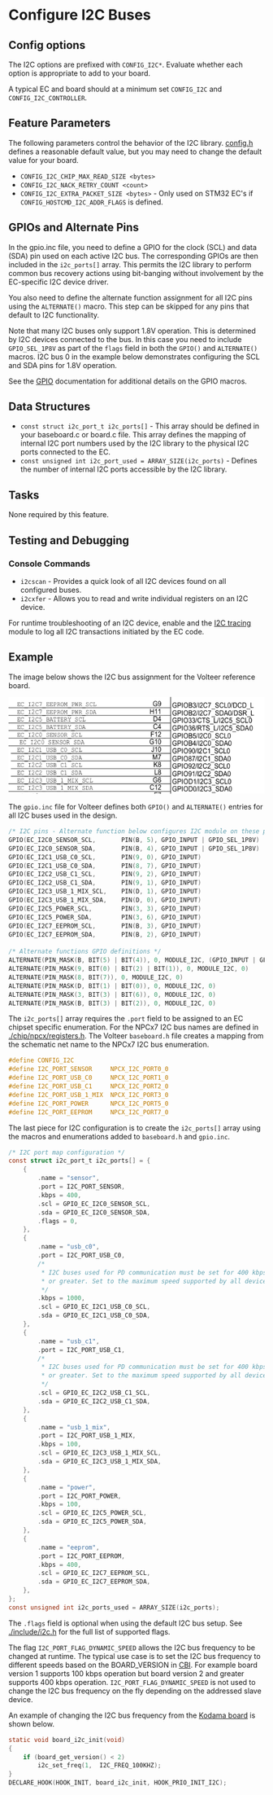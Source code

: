 # Configure I2C Buses

## Config options

The I2C options are prefixed with `CONFIG_I2C*`. Evaluate whether each option is
appropriate to add to your board.

A typical EC and board should at a minimum set `CONFIG_I2C` and
`CONFIG_I2C_CONTROLLER`.

## Feature Parameters

The following parameters control the behavior of the I2C library. [config.h]
defines a reasonable default value, but you may need to change the default value
for your board.

- `CONFIG_I2C_CHIP_MAX_READ_SIZE <bytes>`
- `CONFIG_I2C_NACK_RETRY_COUNT <count>`
- `CONFIG_I2C_EXTRA_PACKET_SIZE <bytes>` - Only used on STM32 EC's if
  `CONFIG_HOSTCMD_I2C_ADDR_FLAGS` is defined.

## GPIOs and Alternate Pins

In the gpio.inc file, you need to define a GPIO for the clock (SCL) and data
(SDA) pin used on each active I2C bus. The corresponding GPIOs are then included
in the `i2c_ports[]` array. This permits the I2C library to perform common bus
recovery actions using bit-banging without involvement by the EC-specific I2C
device driver.

You also need to define the alternate function assignment for all I2C pins using
the `ALTERNATE()` macro.  This step can be skipped for any pins that default to
I2C functionality.

Note that many I2C buses only support 1.8V operation. This is determined by I2C
devices connected to the bus. In this case you need to include `GPIO_SEL_1P8V`
as part of the `flags` field in both the `GPIO()` and `ALTERNATE()` macros. I2C
bus 0 in the example below demonstrates configuring the SCL and SDA pins for
1.8V operation.

See the [GPIO](./gpio.md) documentation for additional details on the GPIO
macros.

## Data Structures

- `const struct i2c_port_t i2c_ports[]` - This array should be defined in your
  baseboard.c or board.c file.  This array defines the mapping of internal I2C
  port numbers used by the I2C library to the physical I2C ports connected to
  the EC.
- `const unsigned int i2c_port_used = ARRAY_SIZE(i2c_ports)` - Defines the
  number of internal I2C ports accessible by the I2C library.

## Tasks

None required by this feature.

## Testing and Debugging

### Console Commands

- `i2cscan` - Provides a quick look of all I2C devices found on all configured
  buses.
- `i2cxfer` - Allows you to read and write individual registers on an I2C
  device.

For runtime troubleshooting of an I2C device, enable and the [I2C
tracing](../i2c-debugging.md) module to log all I2C transactions initiated by
the EC code.

## Example

The image below shows the I2C bus assignment for the Volteer reference board.

![I2C Example]

The `gpio.inc` file for Volteer defines both `GPIO()` and `ALTERNATE()` entries for
all I2C buses used in the design.

```c
/* I2C pins - Alternate function below configures I2C module on these pins */
GPIO(EC_I2C0_SENSOR_SCL,       PIN(B, 5), GPIO_INPUT | GPIO_SEL_1P8V)
GPIO(EC_I2C0_SENSOR_SDA,       PIN(B, 4), GPIO_INPUT | GPIO_SEL_1P8V)
GPIO(EC_I2C1_USB_C0_SCL,       PIN(9, 0), GPIO_INPUT)
GPIO(EC_I2C1_USB_C0_SDA,       PIN(8, 7), GPIO_INPUT)
GPIO(EC_I2C2_USB_C1_SCL,       PIN(9, 2), GPIO_INPUT)
GPIO(EC_I2C2_USB_C1_SDA,       PIN(9, 1), GPIO_INPUT)
GPIO(EC_I2C3_USB_1_MIX_SCL,    PIN(D, 1), GPIO_INPUT)
GPIO(EC_I2C3_USB_1_MIX_SDA,    PIN(D, 0), GPIO_INPUT)
GPIO(EC_I2C5_POWER_SCL,        PIN(3, 3), GPIO_INPUT)
GPIO(EC_I2C5_POWER_SDA,        PIN(3, 6), GPIO_INPUT)
GPIO(EC_I2C7_EEPROM_SCL,       PIN(B, 3), GPIO_INPUT)
GPIO(EC_I2C7_EEPROM_SDA,       PIN(B, 2), GPIO_INPUT)

/* Alternate functions GPIO definitions */
ALTERNATE(PIN_MASK(B, BIT(5) | BIT(4)), 0, MODULE_I2C, (GPIO_INPUT | GPIO_SEL_1P8V)) /* I2C0 */
ALTERNATE(PIN_MASK(9, BIT(0) | BIT(2) | BIT(1)), 0, MODULE_I2C, 0)                   /* I2C1 SCL / I2C2 */
ALTERNATE(PIN_MASK(8, BIT(7)), 0, MODULE_I2C, 0)                                     /* I2C1 SDA */
ALTERNATE(PIN_MASK(D, BIT(1) | BIT(0)), 0, MODULE_I2C, 0)                            /* I2C3 */
ALTERNATE(PIN_MASK(3, BIT(3) | BIT(6)), 0, MODULE_I2C, 0)                            /* I2C5 */
ALTERNATE(PIN_MASK(B, BIT(3) | BIT(2)), 0, MODULE_I2C, 0)                            /* I2C7 */
```

The `i2c_ports[]` array requires the `.port` field to be assigned to an EC
chipset specific enumeration. For the NPCx7 I2C bus names are defined in
[./chip/npcx/registers.h]. The Volteer `baseboard.h` file creates a mapping
from the schematic net name to the NPCx7 I2C bus enumeration.

```c
#define CONFIG_I2C
#define I2C_PORT_SENSOR		NPCX_I2C_PORT0_0
#define I2C_PORT_USB_C0		NPCX_I2C_PORT1_0
#define I2C_PORT_USB_C1		NPCX_I2C_PORT2_0
#define I2C_PORT_USB_1_MIX	NPCX_I2C_PORT3_0
#define I2C_PORT_POWER		NPCX_I2C_PORT5_0
#define I2C_PORT_EEPROM		NPCX_I2C_PORT7_0
```

The last piece for I2C configuration is to create the `i2c_ports[]` array using
the macros and enumerations added to `baseboard.h` and `gpio.inc`.

```c
/* I2C port map configuration */
const struct i2c_port_t i2c_ports[] = {
	{
		.name = "sensor",
		.port = I2C_PORT_SENSOR,
		.kbps = 400,
		.scl = GPIO_EC_I2C0_SENSOR_SCL,
		.sda = GPIO_EC_I2C0_SENSOR_SDA,
		.flags = 0,
	},
	{
		.name = "usb_c0",
		.port = I2C_PORT_USB_C0,
		/*
		 * I2C buses used for PD communication must be set for 400 kbps
		 * or greater. Set to the maximum speed supported by all devices.
		 */
		.kbps = 1000,
		.scl = GPIO_EC_I2C1_USB_C0_SCL,
		.sda = GPIO_EC_I2C1_USB_C0_SDA,
	},
	{
		.name = "usb_c1",
		.port = I2C_PORT_USB_C1,
		/*
		 * I2C buses used for PD communication must be set for 400 kbps
		 * or greater. Set to the maximum speed supported by all devices.
		 */
		.scl = GPIO_EC_I2C2_USB_C1_SCL,
		.sda = GPIO_EC_I2C2_USB_C1_SDA,
	},
	{
		.name = "usb_1_mix",
		.port = I2C_PORT_USB_1_MIX,
		.kbps = 100,
		.scl = GPIO_EC_I2C3_USB_1_MIX_SCL,
		.sda = GPIO_EC_I2C3_USB_1_MIX_SDA,
	},
	{
		.name = "power",
		.port = I2C_PORT_POWER,
		.kbps = 100,
		.scl = GPIO_EC_I2C5_POWER_SCL,
		.sda = GPIO_EC_I2C5_POWER_SDA,
	},
	{
		.name = "eeprom",
		.port = I2C_PORT_EEPROM,
		.kbps = 400,
		.scl = GPIO_EC_I2C7_EEPROM_SCL,
		.sda = GPIO_EC_I2C7_EEPROM_SDA,
	},
};
const unsigned int i2c_ports_used = ARRAY_SIZE(i2c_ports);
```

The `.flags` field is optional when using the default I2C bus setup. See
[./include/i2c.h] for the full list of supported flags.

The flag `I2C_PORT_FLAG_DYNAMIC_SPEED` allows the I2C bus frequency to be
changed at runtime. The typical use case is to set the I2C bus frequency to
different speeds based on the BOARD_VERSION in [CBI]. For example board version
1 supports 100 kbps operation but board version 2 and greater supports 400 kbps
operation. `I2C_PORT_FLAG_DYNAMIC_SPEED` is not used to change the I2C bus
frequency on the fly depending on the addressed slave device.

An example of changing the I2C bus frequency from the [Kodama
board](../../board/kodama/board.c) is shown below.

```c
static void board_i2c_init(void)
{
	if (board_get_version() < 2)
		i2c_set_freq(1,  I2C_FREQ_100KHZ);
}
DECLARE_HOOK(HOOK_INIT, board_i2c_init, HOOK_PRIO_INIT_I2C);
```


[config.h]: ../new_board_checklist.md#config_h
[./chip/npcx/registers.h]: ../../chip/npcx/registers.h
[./include/i2c.h]: ../../include/i2c.h
[I2C Example]: ../images/i2c_example.png
[CBI]: https://chromium.googlesource.com/chromiumos/docs/+/master/design_docs/cros_board_info.md
